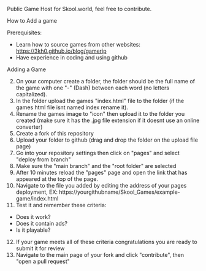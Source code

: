 Public Game Host for Skool.world, feel free to contribute.


How to Add a game

Prerequisites:
- Learn how to source games from other websites: https://3kh0.github.io/blog/gamerip
- Have experience in coding and using github

Adding a Game

2. On your computer create a folder, the folder should be the full name of the game with one "-" (Dash) between each word (no letters capitalized).
3. In the folder upload the games "index.html" file to the folder (if the games html file isnt named index rename it).
4. Rename the games image to "icon" then upload it to the folder you created (make sure it has the .jpg file extension if it doesnt use an online converter)
5. Create a fork of this repository
6. Upload your folder to github (drag and drop the folder on the upload file page)
7. Go into your repository settings then click on "pages" and select "deploy from branch"
8. Make sure the "main branch" and the "root folder" are selected
9. After 10 minutes reload the "pages" page and open the link that has appeared at the top of the page.
10. Navigate to the file you added by editing the address of your pages deployment, EX: https://yourgithubname/Skool_Games/example-game/index.html
11. Test it and remember these criteria:
- Does it work?
- Does it contain ads?
- Is it playable?
12. If your game meets all of these criteria congratulations you are ready to submit it for review
13. Navigate to the main page of your fork and click "contribute", then "open a pull request"
